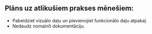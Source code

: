 ## Plāns uz atlikušiem prakses mēnešiem:

- Pabeidziet vizuālo daļu un pievienojiet funkcionālo daļu atpakaļ.
- Nedaudz nomainīt dokumentāciju.